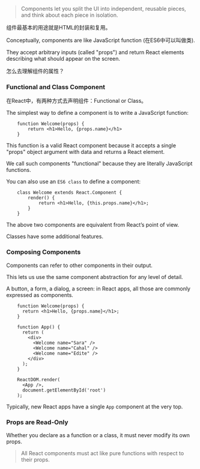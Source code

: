 > Components let you split the UI into independent, reusable pieces, and think about each piece in isolation.

组件最基本的用途就是HTML的封装和复用。

Conceptually, components are like JavaScript function (在ES6中可以叫做类).

They accept arbitrary inputs (called "props") and return React elements describing what should appear on the screen.

怎么去理解组件的属性？

### Functional and Class Component

在React中，有两种方式去声明组件：Functional or Class。

The simplest way to define a component is to write a JavaScript function:

        function Welcome(props) {
            return <h1>Hello, {props.name}</h1>
        }
        
This function is a valid React component because it accepts a single "props" object argument with data and returns a React element.

We call such components "functional" because they are literally JavaScript functions.

You can also use an `ES6 class` to define a component:

        class Welcome extends React.Component {
            render() {
                return <h1>Hello, {this.props.name}</h1>;
            }
        }

The above two components are equivalent from React’s point of view.

Classes have some additional features.

### Composing Components 

Components can refer to other components in their output.

This lets us use the same component abstraction for any level of detail.

A button, a form, a dialog, a screen: in React apps, all those are commonly expressed as components.

        function Welcome(props) {
          return <h1>Hello, {props.name}</h1>;
        }
        
        function App() {
          return (
            <div>
              <Welcome name="Sara" />
              <Welcome name="Cahal" />
              <Welcome name="Edite" />
            </div>
          );
        }
        
        ReactDOM.render(
          <App />,
          document.getElementById('root')
        );
        
Typically, new React apps have a single `App` component at the very top.


### Props are Read-Only

Whether you declare as a function or a class, it must never modify its own props.

> All React components must act like pure functions with respect to their props.
    